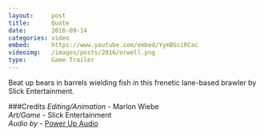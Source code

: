 ```yaml
---
layout:     post
title:      Quote
date:       2016-09-14
categories: video
embed:      https://www.youtube.com/embed/YymBSciRCac
videoimg:   /images/posts/2016/orwell.png
type:       Game Trailer
---
```


Beat up bears in barrels wielding fish in this frenetic lane-based brawler by Slick Entertainment.

###Credits
_Editing/Animation_ - Marlon Wiebe  
_Art/Game_ - Slick Entertainment  
_Audio by_ - [Power Up Audio][0b32b55b]  

  [0b32b55b]: powerupaudio.com "Power Up Audio"
